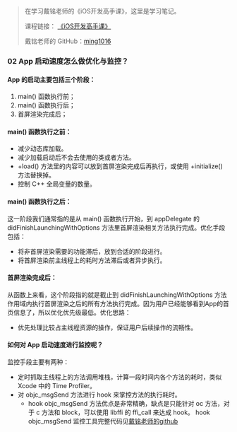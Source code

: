 > 在学习戴铭老师的《iOS开发高手课》，这里是学习笔记。
> 
> 课程链接： [《iOS开发高手课》](https://time.geekbang.org/column/intro/161?code=PbktFs%2Fw7EHB9TJpCcw1bc9KoCR%2FYLnpUmqrB0uOruk%3D)
> 
> 戴铭老师的 GitHub：[ming1016](https://github.com/ming1016)

### 02 App 启动速度怎么做优化与监控？

#### App 的启动主要包括三个阶段：
1. main() 函数执行前；
2. main() 函数执行后；
3. 首屏渲染完成后；

#### main() 函数执行之前：
- 减少动态库加载。
- 减少加载启动后不会去使用的类或者方法。
- +load() 方法里的内容可以放到首屏渲染完成后再执行，或使用 +initialize() 方法替换掉。
- 控制 C++ 全局变量的数量。

#### main() 函数执行之后：

这一阶段我们通常指的是从 main() 函数执行开始，到 appDelegate 的didFinishLaunchingWithOptions 方法里首屏渲染相关方法执行完成。优化手段包括：

- 将非首屏渲染需要的功能滞后，放到合适的阶段进行。
- 将首屏渲染前主线程上的耗时方法滞后或者异步执行。

#### 首屏渲染完成后：
从函数上来看，这个阶段指的就是截止到 didFinishLaunchingWithOptions 方法作用域内执行首屏渲染之后的所有方法执行完成。因为用户已经能够看到App的首页信息了，所以优化优先级最低。优化思路：

- 优先处理比较占主线程资源的操作，保证用户后续操作的流畅性。

#### 如何对 App 启动速度进行监控呢？

监控手段主要有两种：

- 定时抓取主线程上的方法调用堆栈，计算一段时间内各个方法的耗时，类似 Xcode 中的 Time Profiler。
- 对 objc_msgSend 方法进行 hook 来掌控方法的执行耗时。
	- hook objc_msgSend 方法优点是非常精确，缺点是只能针对 oc 方法，对于 c 方法和 block，可以使用 libffi 的 ffi_call 来达成 hook。
hook objc_msgSend 监控工具完整代码见[戴铭老师的github](https://github.com/ming1016/GCDFetchFeed/tree/f9d9650b264e720fea14920a3b1a046353a12690/GCDFetchFeed/GCDFetchFeed/Lib/SMLagMonitor)
